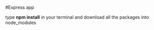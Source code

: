 #Express app

type **npm install** in your terminal and download all the packages into node_modules

